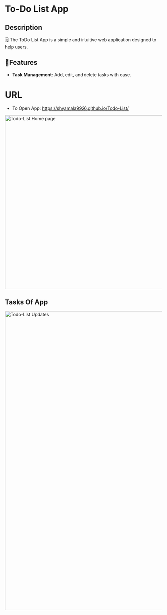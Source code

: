  # To-Do List App 

 ## **Description**
🗒️ The ToDo List App is a simple and intuitive web application designed to help users.
 
## 🌟**Features**
- **Task Management**: Add, edit, and delete tasks with ease.
# URL
- To Open App: https://shyamala9926.github.io/Todo-List/
  
<img width="558" alt="Todo-List Home page" src="https://github.com/user-attachments/assets/16d0e406-e9f6-4f36-948a-d573f8a75b41" />

## Tasks Of App
<img width="960" alt="Todo-List Updates" src="https://github.com/user-attachments/assets/1efd51cf-860c-407d-8ca0-306b14914ae3" />


